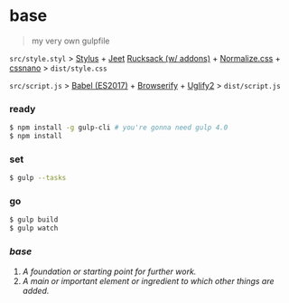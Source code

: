 # base
> my very own gulpfile

`src/style.styl` > [Stylus](http://stylus-lang.com/) + [Jeet](http://jeet.gs/) [Rucksack (w/ addons)](https://simplaio.github.io/rucksack/) + [Normalize.css](https://necolas.github.io/normalize.css/) + [cssnano](http://cssnano.co/) > `dist/style.css`

`src/script.js` > [Babel (ES2017)](https://babeljs.io/) + [Browserify](http://browserify.org/) + [Uglify2](http://lisperator.net/uglifyjs/) > `dist/script.js`

### ready
```sh
$ npm install -g gulp-cli # you're gonna need gulp 4.0
$ npm install
```

### set
```sh
$ gulp --tasks
```

### go
```sh
$ gulp build
$ gulp watch
```

### _base_
1. _A foundation or starting point for further work._
2. _A main or important element or ingredient to which other things are added._
